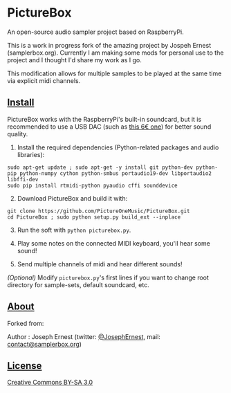 PictureBox
==========
An open-source audio sampler project based on RaspberryPi.

This is a work in progress fork of the amazing project by Jospeh Ernest
(samplerbox.org). Currently I am making some mods for personal use to the project
and I thought I'd share my work as I go.

This modification allows for multiple samples to be played at the same time via explicit midi channels.

[Install](#install)
----

PictureBox works with the RaspberryPi's built-in soundcard, but it is recommended to use a USB DAC (such as [this 6€ one](http://www.ebay.fr/itm/1Pc-PCM2704-5V-Mini-USB-Alimente-Sound-Carte-DAC-decodeur-Board-pr-ordinateur-PC-/231334667385?pt=LH_DefaultDomain_71&hash=item35dc9ee479)) for better sound quality.

1. Install the required dependencies (Python-related packages and audio libraries):

  ~~~
  sudo apt-get update ; sudo apt-get -y install git python-dev python-pip python-numpy cython python-smbus portaudio19-dev libportaudio2 libffi-dev
  sudo pip install rtmidi-python pyaudio cffi sounddevice
  ~~~

2. Download PictureBox and build it with: 

  ~~~
  git clone https://github.com/PictureOneMusic/PictureBox.git
  cd PictureBox ; sudo python setup.py build_ext --inplace
  ~~~

3. Run the soft with `python picturebox.py`.

4. Play some notes on the connected MIDI keyboard, you'll hear some sound!  

5. Send multiple channels of midi and hear different sounds!

*(Optional)*  Modify `picturebox.py`'s first lines if you want to change root directory for sample-sets, default soundcard, etc.


[About](#about)
----
Forked from:

Author : Joseph Ernest (twitter: [@JosephErnest](http:/twitter.com/JosephErnest), mail: [contact@samplerbox.org](mailto:contact@samplerbox.org))


[License](#license)
----

[Creative Commons BY-SA 3.0](http://creativecommons.org/licenses/by-sa/3.0/)
